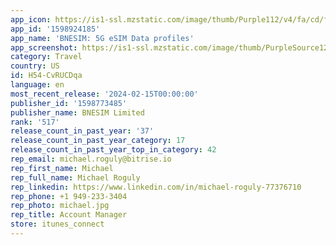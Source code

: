 ```yaml
---
app_icon: https://is1-ssl.mzstatic.com/image/thumb/Purple112/v4/fa/cd/fe/facdfe0c-b2df-d376-d616-6a003386716b/AppIcon-0-1x_U007emarketing-0-7-0-85-220-0.png/1024x1024bb.png
app_id: '1598924185'
app_name: 'BNESIM: 5G eSIM Data profiles'
app_screenshot: https://is1-ssl.mzstatic.com/image/thumb/PurpleSource126/v4/9e/ad/4f/9ead4fdf-7cfc-e494-1f66-1869abb32249/ffe014d9-8eb5-4b38-a1e6-fbf69920eba3_1.png/1242x2208bb.png
category: Travel
country: US
id: H54-CvRUCDqa
language: en
most_recent_release: '2024-02-15T00:00:00'
publisher_id: '1598773485'
publisher_name: BNESIM Limited
rank: '517'
release_count_in_past_year: '37'
release_count_in_past_year_category: 17
release_count_in_past_year_top_in_category: 42
rep_email: michael.roguly@bitrise.io
rep_first_name: Michael
rep_full_name: Michael Roguly
rep_linkedin: https://www.linkedin.com/in/michael-roguly-77376710
rep_phone: +1 949-233-3404
rep_photo: michael.jpg
rep_title: Account Manager
store: itunes_connect
---
```

